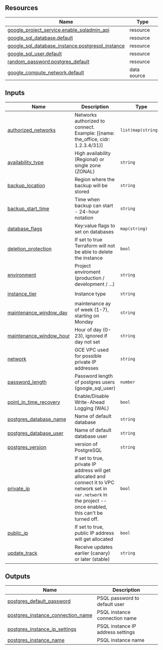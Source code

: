 <!-- BEGIN_TF_DOCS -->
## Resources

| Name | Type |
|------|------|
| [google_project_service.enable_sqladmin_api](https://registry.terraform.io/providers/hashicorp/google/latest/docs/resources/project_service) | resource |
| [google_sql_database.default](https://registry.terraform.io/providers/hashicorp/google/latest/docs/resources/sql_database) | resource |
| [google_sql_database_instance.postgresql_instance](https://registry.terraform.io/providers/hashicorp/google/latest/docs/resources/sql_database_instance) | resource |
| [google_sql_user.default](https://registry.terraform.io/providers/hashicorp/google/latest/docs/resources/sql_user) | resource |
| [random_password.postgres_default](https://registry.terraform.io/providers/hashicorp/random/latest/docs/resources/password) | resource |
| [google_compute_network.default](https://registry.terraform.io/providers/hashicorp/google/latest/docs/data-sources/compute_network) | data source |

## Inputs

| Name | Description | Type | Default | Required |
|------|-------------|------|---------|:--------:|
| <a name="input_authorized_networks"></a> [authorized\_networks](#input\_authorized\_networks) | Networks authorized to connect. Example: [{name: the\_office, cidr: 1.2.3.4/31}] | `list(map(string))` | `[]` | no |
| <a name="input_availability_type"></a> [availability\_type](#input\_availability\_type) | High availability (Regional) or single zone (ZONAL) | `string` | `"ZONAL"` | no |
| <a name="input_backup_location"></a> [backup\_location](#input\_backup\_location) | Region where the backup will be stored | `string` | `"eu"` | no |
| <a name="input_backup_start_time"></a> [backup\_start\_time](#input\_backup\_start\_time) | Time when backup can start - 24-hour notation | `string` | `"03:00"` | no |
| <a name="input_database_flags"></a> [database\_flags](#input\_database\_flags) | Key:value flags to set on databases | `map(string)` | `{}` | no |
| <a name="input_deletion_protection"></a> [deletion\_protection](#input\_deletion\_protection) | If set to true Terraform will not be able to delete the instance | `bool` | `false` | no |
| <a name="input_environment"></a> [environment](#input\_environment) | Project enviroment (production / development / ...) | `string` | n/a | yes |
| <a name="input_instance_tier"></a> [instance\_tier](#input\_instance\_tier) | Instance type | `string` | `"db-custom-1-3840"` | no |
| <a name="input_maintenance_window_day"></a> [maintenance\_window\_day](#input\_maintenance\_window\_day) | maintenance ay of week (1-7), starting on Monday | `string` | `"7"` | no |
| <a name="input_maintenance_window_hour"></a> [maintenance\_window\_hour](#input\_maintenance\_window\_hour) | Hour of day (0-23), ignored if day not set | `string` | `"4"` | no |
| <a name="input_network"></a> [network](#input\_network) | GCE VPC used for possible private IP addresses | `string` | `"default"` | no |
| <a name="input_password_length"></a> [password\_length](#input\_password\_length) | Password length of postgres users (google\_sql\_user) | `number` | `8` | no |
| <a name="input_point_in_time_recovery"></a> [point\_in\_time\_recovery](#input\_point\_in\_time\_recovery) | Enable/Disable Write-Ahead Logging (WAL) | `bool` | `false` | no |
| <a name="input_postgres_database_name"></a> [postgres\_database\_name](#input\_postgres\_database\_name) | Name of default database | `string` | `"default"` | no |
| <a name="input_postgres_database_user"></a> [postgres\_database\_user](#input\_postgres\_database\_user) | Name of default database user | `string` | `"default"` | no |
| <a name="input_postgres_version"></a> [postgres\_version](#input\_postgres\_version) | version of PostgreSQL | `string` | `"POSTGRES_13"` | no |
| <a name="input_private_ip"></a> [private\_ip](#input\_private\_ip) | If set to true, private IP address will get allocated and connect it to VPC network set in `var.network` in the project -- once enabled, this can't be turned off. | `bool` | `false` | no |
| <a name="input_public_ip"></a> [public\_ip](#input\_public\_ip) | If set to true, public IP address will get allocated | `bool` | `true` | no |
| <a name="input_update_track"></a> [update\_track](#input\_update\_track) | Receive updates earlier (canary) or later (stable) | `string` | `"canary"` | no |

## Outputs

| Name | Description |
|------|-------------|
| <a name="output_postgres_default_password"></a> [postgres\_default\_password](#output\_postgres\_default\_password) | PSQL password to default user |
| <a name="output_postgres_instance_connection_name"></a> [postgres\_instance\_connection\_name](#output\_postgres\_instance\_connection\_name) | PSQL instance connection name |
| <a name="output_postgres_instance_ip_settings"></a> [postgres\_instance\_ip\_settings](#output\_postgres\_instance\_ip\_settings) | PSQL instance IP address settings |
| <a name="output_postgres_instance_name"></a> [postgres\_instance\_name](#output\_postgres\_instance\_name) | PSQL instance name |
<!-- END_TF_DOCS -->